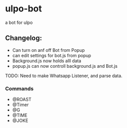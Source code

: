 # ulpo-bot
a bot for ulpo
## Changelog: 

* Can turn on anf off Bot from Popup
* can edit settings for bot.js from popup
* Background.js now holds alll data
* popup.js can now controll background.js and Bot.js

TODO: Need to make Whatsapp Listener, and parse data. 

### Commands
* @ROAST <NAME or RANDOM>
* @Timer <SECONDS or MINUTES>
* @G <PHRASE TO GOOGLE>
* @TIME
* @JOKE